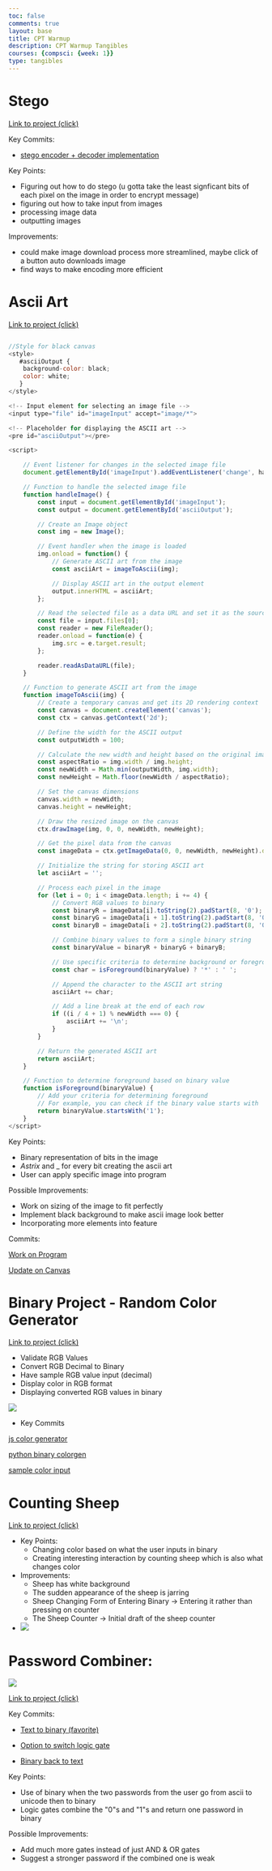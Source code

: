 ```yaml
---
toc: false
comments: true
layout: base
title: CPT Warmup
description: CPT Warmup Tangibles
courses: {compsci: {week: 1}}
type: tangibles
---
```


# Stego


<a href="https://trevorhuang1.github.io/cpt_warmup//2023/11/14/stego.html">Link to project (click)</a>

Key Commits:
- [stego encoder + decoder implementation](https://github.com/trevorhuang1/cpt_warmup/commit/19b5222fb5bb63762c1bba148aca17f166b11b13)

Key Points:
- Figuring out how to do stego (u gotta take the least signficant bits of each pixel on the image in order to encrypt message)
- figuring out how to take input from images
- processing image data
- outputting images

Improvements: 
- could make image download process more streamlined, maybe click of a button auto downloads image
- find ways to make encoding more efficient


# Ascii Art

<a href="https://trevorhuang1.github.io/cpt_warmup//2023/11/15/ascii-art.html">Link to project (click)</a>
```javascript

//Style for black canvas
<style>
   #asciiOutput {
    background-color: black;
    color: white;
   }
</style>

<!-- Input element for selecting an image file -->
<input type="file" id="imageInput" accept="image/*">

<!-- Placeholder for displaying the ASCII art -->
<pre id="asciiOutput"></pre>

<script>

    // Event listener for changes in the selected image file
    document.getElementById('imageInput').addEventListener('change', handleImage);

    // Function to handle the selected image file
    function handleImage() {
        const input = document.getElementById('imageInput');
        const output = document.getElementById('asciiOutput');

        // Create an Image object
        const img = new Image();

        // Event handler when the image is loaded
        img.onload = function() {
            // Generate ASCII art from the image
            const asciiArt = imageToAscii(img);

            // Display ASCII art in the output element
            output.innerHTML = asciiArt;
        };

        // Read the selected file as a data URL and set it as the source of the Image object
        const file = input.files[0];
        const reader = new FileReader();
        reader.onload = function(e) {
            img.src = e.target.result;
        };

        reader.readAsDataURL(file);
    }

    // Function to generate ASCII art from the image
    function imageToAscii(img) {
        // Create a temporary canvas and get its 2D rendering context
        const canvas = document.createElement('canvas');
        const ctx = canvas.getContext('2d');

        // Define the width for the ASCII output
        const outputWidth = 100;

        // Calculate the new width and height based on the original image dimensions
        const aspectRatio = img.width / img.height;
        const newWidth = Math.min(outputWidth, img.width);
        const newHeight = Math.floor(newWidth / aspectRatio);

        // Set the canvas dimensions
        canvas.width = newWidth;
        canvas.height = newHeight;

        // Draw the resized image on the canvas
        ctx.drawImage(img, 0, 0, newWidth, newHeight);

        // Get the pixel data from the canvas
        const imageData = ctx.getImageData(0, 0, newWidth, newHeight).data;

        // Initialize the string for storing ASCII art
        let asciiArt = '';

        // Process each pixel in the image
        for (let i = 0; i < imageData.length; i += 4) {
            // Convert RGB values to binary
            const binaryR = imageData[i].toString(2).padStart(8, '0');
            const binaryG = imageData[i + 1].toString(2).padStart(8, '0');
            const binaryB = imageData[i + 2].toString(2).padStart(8, '0');

            // Combine binary values to form a single binary string
            const binaryValue = binaryR + binaryG + binaryB;

            // Use specific criteria to determine background or foreground
            const char = isForeground(binaryValue) ? '*' : ' ';

            // Append the character to the ASCII art string
            asciiArt += char;

            // Add a line break at the end of each row
            if ((i / 4 + 1) % newWidth === 0) {
                asciiArt += '\n';
            }
        }

        // Return the generated ASCII art
        return asciiArt;
    }

    // Function to determine foreground based on binary value
    function isForeground(binaryValue) {
        // Add your criteria for determining foreground
        // For example, you can check if the binary value starts with '1'
        return binaryValue.startsWith('1');
    }
</script>

```

Key Points:

* Binary representation of bits in the image
* *Astrix* and _ for every bit creating the ascii art
* User can apply specific image into program

Possible Improvements:

* Work on sizing of the image to fit perfectly
* Implement black background to make ascii image look better
* Incorporating more elements into feature

Commits:

[Work on Program](https://github.com/trevorhuang1/cpt_warmup/commit/8d2ce0585463927361336e4c41df17ed84b469e7)

[Update on Canvas](https://github.com/trevorhuang1/cpt_warmup/commit/4d3509a5712ab6adcf702b442bc1e325e379a30a)

# Binary Project - Random Color Generator

<a href="https://trevorhuang1.github.io/cpt_warmup//2023/11/14/binary-color-generator_IPYNB_2_.html">Link to project (click)</a>
- Validate RGB Values
- Convert RGB Decimal to Binary
- Have sample RGB value input (decimal)
- Display color in RGB format
- Displaying converted RGB values in binary

<img src = "https://media.discordapp.net/attachments/1174540464951676969/1174591418451369994/image.png?ex=65682681&is=6555b181&hm=10da97d668d2ce6c0e1dea11fd5e9fd743ab5dacc88778b282c5017d15aa1c79&=&width=1333&height=993">

- Key Commits

<a href="https://github.com/trevorhuang1/cpt_warmup/commit/9da25de7e4f114a33fdb5028e7b4d3d236659a6e">js color generator</a>

<a href="https://github.com/trevorhuang1/cpt_warmup/commit/2d1eac0c2044606f30e2e8d65da9342d9a673608">python binary colorgen</a>

<a href="https://github.com/trevorhuang1/cpt_warmup/commit/a9aa10d3a696960b662604dc98f4ea624c7f5fe5">sample color input</a>

# Counting Sheep

<a href="https://trevorhuang1.github.io/cpt_warmup//2023/11/15/stegoDecoder.html">Link to project (click)</a>
- Key Points:
    * Changing color based on what the user inputs in binary
    * Creating interesting interaction by counting sheep which is also what changes color
- Improvements:
    * Sheep has white background
    * The sudden appearance of the sheep is jarring
    * Sheep Changing Form of Entering Binary -> Entering it rather than pressing on counter
    * The Sheep Counter -> Initial draft of the sheep counter
- <img src= "https://media.discordapp.net/attachments/770342230925246505/1180040866266624080/image.png?ex=657bf9b2&is=656984b2&hm=6ede918bd422f6fa4284e29b6ce15bad5bff7918f41d1f924c9a8b2bd49ce848&=&format=webp&quality=lossless&width=1253&height=662">

# Password Combiner:
<img src="https://media.discordapp.net/attachments/1138198617463730330/1180049472210870322/combiner.png?ex=657c01b6&is=65698cb6&hm=6cad0ca8476ef7b55df49dbaf1449496f9482091759873e0acbe98a7ed97fecd&=&format=webp&quality=lossless">

<a href="https://trevorhuang1.github.io/cpt_warmup/2023/11/15/Logic_gates.html">Link to project (click)</a>

Key Commits:
- <a href="https://github.com/trevorhuang1/cpt_warmup/commit/f96393709dc9e6e1c28a78b33005e64f71fac3ce">Text to binary (favorite)</a>

- <a href="https://github.com/trevorhuang1/cpt_warmup/commit/d87277d8532028dce3c7f84d44060ca2d960ed6b">Option to switch logic gate</a>

- <a href="https://github.com/trevorhuang1/cpt_warmup/commit/9cec1f72dad02c56725916f9b2b95586bec4a8cc">Binary back to text</a>

Key Points:
- Use of binary when the two passwords from the user go from ascii to unicode then to binary
- Logic gates combine the "0"s and "1"s and return one password in binary

Possible Improvements:
- Add much more gates instead of just AND & OR gates
- Suggest a stronger password if the combined one is weak


